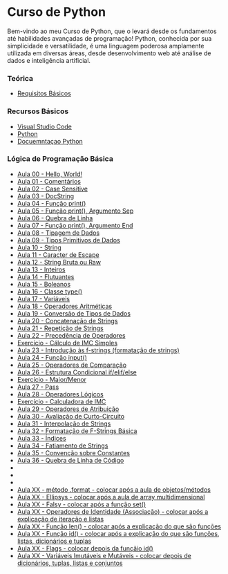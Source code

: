 # Curso de Python
Bem-vindo ao meu Curso de Python, que o levará desde os fundamentos até habilidades avançadas de programação! 
Python, conhecida por sua simplicidade e versatilidade, é uma linguagem poderosa amplamente utilizada em diversas áreas, desde desenvolvimento web até análise de dados e inteligência artificial.

### Teórica
* [Requisitos Básicos](./aulas/teorica_requisitos.md)

### Recursos Básicos
* [Visual Studio Code](https://code.visualstudio.com/)
* [Python](https://www.python.org/)
* [Docuemntaçao Python](https://docs.python.org/3/)

### Lógica de Programação Básica
* [Aula 00 - Hello, World!](./aulas/aula00_HelloWorld.py)
* [Aula 01 - Comentários](./aulas/aula01_Comentario.py)
* [Aula 02 - Case Sensitive](./aulas/aula02_CaseSensitive.md)
* [Aula 03 - DocString](./aulas/aula02_DocString.py)
* [Aula 04 - Função print()](./aulas/aula03_Funcao_print.py)
* [Aula 05 - Função print(), Argumento Sep](./aulas/aula04_Argumento_Sep.py)
* [Aula 06 - Quebra de Linha](./aulas/aula06_QuebraLinha.md)
* [Aula 07 - Função print(), Argumento End](./aulas/aula07_Argumento_End.py)
* [Aula 08 - Tipagem de Dados](./aulas/aula08_Tipagem.md)
* [Aula 09 - Tipos Primitivos de Dados](./aulas/aula09_TiposPrimitivos.md)
* [Aula 10 - String](./aulas/aula10_String.py)
* [Aula 11 - Caracter de Escape](./aulas/aula11_Escape.py)
* [Aula 12 - String Bruta ou Raw](./aulas/aula12_Raw.py)
* [Aula 13 - Inteiros](./aulas/aula13_Inteiros.py)
* [Aula 14 - Flutuantes](./aulas/aula14_Flutuantes.py)
* [Aula 15 - Boleanos](./aulas/aula15_Boleanos.py)
* [Aula 16 - Classe type()](./aulas/aula16_ClasseType.py)
* [Aula 17 - Variáveis](./aulas/aula17_Variaveis.py)
* [Aula 18 - Operadores Aritméticas](./aulas/aula18_OperadoresAritmeticos.py)
* [Aula 19 - Conversão de Tipos de Dados](./aulas/aula19_Conversao.py)
* [Aula 20 - Concatenação de Strings](./aulas/aula20_Concatenacao.py)
* [Aula 21 - Repetição de Strings](./aulas/aula21_Repeticao.py)
* [Aula 22 - Precedência de Operadores](./aulas/aula22_PrecedenciaOperadores.py)
* [Exercício - Cálculo de IMC Simples](./exercicios/exercicio01_CalculoIMC.py)
* [Aula 23 - Introdução às f-strings (formatação de strings)](./aulas/aula23_f-strings.py)
* [Aula 24 - Função input()](./aulas/aula24_FuncaoInput.md)
* [Aula 25 - Operadores de Comparação](./aulas/aula25_OperadoresComparativos.py)
* [Aula 26 - Estrutura Condicional if/elif/else](./aulas/aula26_EstruturaCondicional.PY)
* [Exercício - Maior/Menor](./exercicios/exercicio02_Maior-Menor.py)
* [Aula 27 - Pass](./aulas/aula27_Pass.py)
* [Aula 28 - Operadores Lógicos](./aulas/aula28_OperadoresLogicos.py)
* [Exercício - Calculadora de IMC](./exercicios/exercicio03_CalculadoraIMC.py)
* [Aula 29 - Operadores de Atribuição](./aulas/aula29_OperadoresAtribuicao.py)
* [Aula 30 - Avaliação de Curto-Circuito](./aulas/aula30_AvaliacaoCurtoCircuito.md)
* [Aula 31 - Interpolação de Strings](./aulas/aula31_InterpolacaoStrings.py)
* [Aula 32 - Formatação de F-Strings Básica](./aulas/aula32_FormatacaoStrings.py)
* [Aula 33 - Índices]()
* [Aula 34 - Fatiamento de Strings]()
* [Aula 35 - Convenção sobre Constantes]()
* [Aula 36 - Quebra de Linha de Código]()
* []()
* []()
* []()
* [Aula XX - método .format - colocar após a aula de objetos/métodos]()
* [Aula XX - Ellipsys - colocar após a aula de array multidimensional]()
* [Aula XX - Falsy - colocar após a função set()]()
* [Aula XX - Operadores de Identidade (Associação) - colocar após a explicação de iteração e listas]()
* [Aula XX - Função len() - colocar após a explicação do que são funções]()
* [Aula XX - Função id() - colocar após a explicação do que são funções, listas, dicionários e tuplas]()
* [Aula XX - Flags - colocar depois da funçãio id()]()
* [Aula XX - Variáveis Imutáveis e Mutáveis - colocar depois de dicionários, tuplas, listas e conjuntos]()